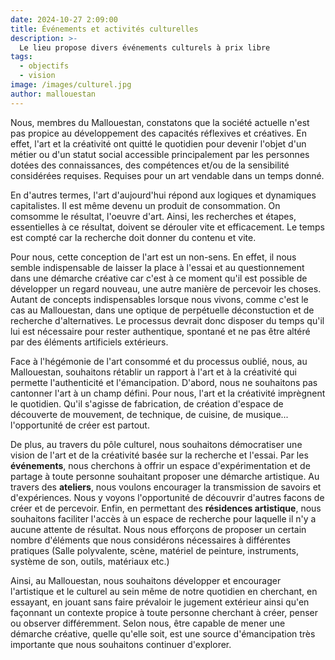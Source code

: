 ```yaml
---
date: 2024-10-27 2:09:00
title: Événements et activités culturelles
description: >-
  Le lieu propose divers événements culturels à prix libre
tags:
  - objectifs
  - vision
image: /images/culturel.jpg
author: mallouestan
---
```


Nous, membres du Mallouestan, constatons que la société actuelle n'est pas propice au développement des capacités réflexives et créatives. En effet, l'art et la créativité ont quitté le quotidien pour devenir l'objet d'un métier ou d'un statut social accessible principalement par les personnes dotées des connaissances, des compétences et/ou de la sensibilité considérées requises. Requises pour un art vendable dans un temps donné.

En d'autres termes, l'art d'aujourd'hui répond aux logiques et dynamiques capitalistes. Il est même devenu un produit de consommation. On comsomme le résultat, l'oeuvre d'art. Ainsi, les recherches et étapes, essentielles à ce résultat, doivent se dérouler vite et efficacement. Le temps est compté car la recherche doit donner du contenu et vite. 

Pour nous, cette conception de l'art est un non-sens. En effet, il nous semble indispensable de laisser la place à l'essai et au questionnement dans une démarche créative car c'est à ce moment qu'il est possible de développer un regard nouveau, une autre manière de percevoir les choses. Autant de concepts indispensables lorsque nous vivons, comme c'est le cas au Mallouestan, dans une optique de perpétuelle déconstuction et de recherche d'alternatives. Le processus devrait donc disposer du temps qu'il lui est nécessaire pour rester authentique, spontané et ne pas être altéré par des éléments artificiels extérieurs. 

Face à l'hégémonie de l'art consommé et du processus oublié, nous, au Mallouestan, souhaitons rétablir un rapport à l'art et à la créativité qui permette l'authenticité et l'émancipation. D'abord, nous ne souhaitons pas cantonner l'art à un champ défini. Pour nous, l'art et la créativité imprègnent le quotidien. Qu'il s'agisse de fabrication, de création d'espace de découverte de mouvement, de technique, de cuisine, de musique... l'opportunité de créer est partout. 

De plus, au travers du pôle culturel, nous souhaitons démocratiser une vision de l'art et de la créativité basée sur la recherche et l'essai. Par les **événements**, nous cherchons à offrir un espace d'expérimentation et de partage à toute personne souhaitant proposer une démarche artistique. Au travers des **ateliers**, nous voulons encourager la transmission de savoirs et d'expériences. Nous y voyons l'opportunité de découvrir d'autres facons de créer et de percevoir. Enfin, en permettant des **résidences artistique**, nous souhaitons faciliter l'accès à un espace de recherche pour laquelle il n'y a aucune attente de résultat. Nous nous efforçons de proposer un certain nombre d'éléments que nous considérons nécessaires à différentes pratiques (Salle polyvalente, scène, matériel de peinture, instruments, système de son, outils, matériaux etc.)

Ainsi, au Mallouestan, nous souhaitons développer et encourager l'artistique et le culturel au sein même de notre quotidien en cherchant, en essayant, en jouant sans faire prévaloir le jugement extérieur ainsi qu'en façonnant un contexte propice à toute personne cherchant à créer, penser ou observer différemment. Selon nous, être capable de mener une démarche créative, quelle qu'elle soit, est une source d'émancipation très importante que nous souhaitons continuer d'explorer.
